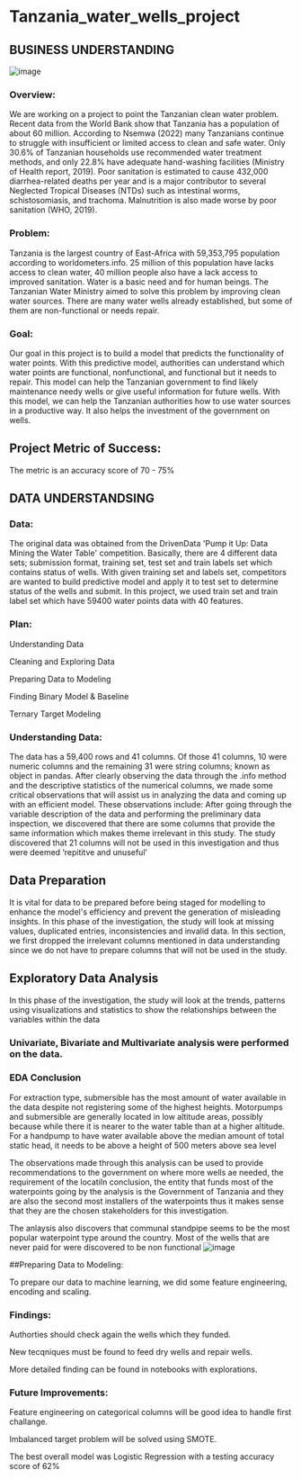# Tanzania_water_wells_project

## BUSINESS UNDERSTANDING
![image](https://user-images.githubusercontent.com/78497452/198192701-f354ef95-a6b1-472d-8cd3-d32ff81cf7a5.png)

### Overview:

We are working on a project to point the Tanzanian clean water problem. Recent data from the World Bank show that Tanzania has a population of about 60 million. According to Nsemwa (2022) many Tanzanians continue to struggle with insufficient or limited access to clean and safe water. Only 30.6% of Tanzanian households use recommended water treatment methods, and only 22.8% have adequate hand-washing facilities (Ministry of Health report, 2019). Poor sanitation is estimated to cause 432,000 diarrhea-related deaths per year and is a major contributor to several Neglected Tropical Diseases (NTDs) such as intestinal worms, schistosomiasis, and trachoma. Malnutrition is also made worse by poor sanitation (WHO, 2019).



### Problem:

Tanzania is the largest country of East-Africa with 59,353,795 population according to worldometers.info. 25 million of this population have lacks access to clean water, 40 million people also have a lack access to improved sanitation. Water is a basic need and for human beings. The Tanzanian Water Ministry aimed to solve this problem by improving clean water sources. There are many water wells already established, but some of them are non-functional or needs repair.

### Goal:

Our goal in this project is to build a model that predicts the functionality of water points. With this predictive model, authorities can understand which water points are functional, nonfunctional, and functional but it needs to repair. This model can help the Tanzanian government to find likely maintenance needy wells or give useful information for future wells. With this model, we can help the Tanzanian authorities how to use water sources in a productive way. It also helps the investment of the government on wells.



## Project Metric of Success: 

The metric is an accuracy score of 70 - 75%

## DATA UNDERSTANDSING

### Data:

The original data was obtained from the DrivenData 'Pump it Up: Data Mining the Water Table' competition. Basically, there are 4 different data sets; submission format, training set, test set and train labels set which contains status of wells. With given training set and labels set, competitors are wanted to build predictive model and apply it to test set to determine status of the wells and submit.
In this project, we used train set and train label set which have 59400 water points data with 40 features.

### Plan:

Understanding Data

Cleaning and Exploring Data

Preparing Data to Modeling

Finding Binary Model & Baseline

Ternary Target Modeling

### Understanding Data: 

The data has a 59,400 rows and 41 columns. Of those 41 columns, 10 were numeric columns and the remaining 31 were string columns; known as object in pandas.
After clearly observing the data through the .info method and the descriptive statistics of the numerical columns, we made some critical observations that will assist us in analyzing the data and coming up with an efficient model. These observations include:
After going through the variable description of the data and performing the preliminary data inspection, we discovered that there are some columns that provide the same information which makes theme irrelevant in this study. The study discovered that 21 columns will not be used in this investigation and thus were deemed ‘repititve and unuseful’

## Data Preparation
It is vital for data to be prepared before being staged for modelling to enhance the model's efficiency and prevent the generation of misleading insights. In this phase of the investigation, the study will look at missing values, duplicated entries, inconsistencies and invalid data. In this section, we first dropped the irrelevant columns mentioned in data understanding since we do not have to prepare columns that will not be used in the study. 
## Exploratory Data Analysis
In this phase of the investigation, the study will look at the trends, patterns using visualizations and statistics to show the relationships between the variables within the data

### Univariate, Bivariate and Multivariate analysis were performed on the data.
### EDA Conclusion
For extraction type, submersible has the most amount of water available in the data despite not registering some of the highest heights. Motorpumps and submersible are generally located in low altitude areas, possibly because while there it is nearer to the water table than at a higher altitude. For a handpump to have water available above the median amount of total static head, it needs to be above a height of 500 meters above sea level

The observations made through this analysis can be used to provide recommendations to the government on where more wells ae needed, the requirement of the locatiIn conclusion, the entity that funds most of the waterpoints going by the analysis is the Government of Tanzania and they are also the second most installers of the waterpoints thus it makes sense that they are the chosen stakeholders for this investigation.

The anlaysis also discovers that communal standpipe seems to be the most popular waterpoint type around the country.
Most of the wells that are never paid for were discovered to be non functional
![image](https://user-images.githubusercontent.com/78497452/198195550-fc7cee45-e5d9-4cd0-9bd3-d2f7e28a5531.png)

##Preparing Data to Modeling: 

To prepare our data to machine learning, we did some feature engineering, encoding and scaling.

### Findings:

Authorties should check again the wells which they funded.

New tecqniques must be found to feed dry wells and repair wells.

More detailed finding can be found in notebooks with explorations.

### Future Improvements:

Feature engineering on categorical columns will be good idea to handle first challange.

Imbalanced target problem will be solved using SMOTE.

The best overall model was Logistic Regression with a testing accuracy score of 62%


